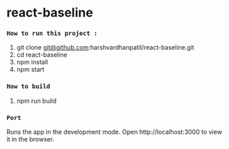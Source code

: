 # react-baseline

### `How to run this project :`

1. git clone git@github.com:harshvardhanpatil/react-baseline.git
2. cd react-baseline
3. npm install
4. npm start

### `How to build`

1. npm run build

### `Port`

Runs the app in the development mode.
Open http://localhost:3000 to view it in the browser.
